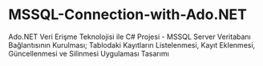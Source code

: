 # MSSQL-Connection-with-Ado.NET
Ado.NET Veri Erişme Teknolojisi ile C# Projesi - MSSQL Server Veritabanı Bağlantısının Kurulması; Tablodaki Kayıtların Listelenmesi, Kayıt Eklenmesi, Güncellenmesi ve Silinmesi Uygulaması Tasarımı
